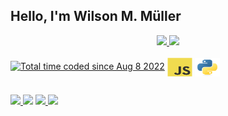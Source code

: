 ## Hello, I'm Wilson M. Müller
<div align="center">
  <a href="https://github-readme-stats.vercel.app/api?username=IsfetShen">
    <img height="150em" src="https://github-readme-stats.vercel.app/api?username=IsfetShen&show_icons=true&theme=highcontrast&include_all_commits=true&count_private=true"/>
    <img height="150em" src="https://github-readme-stats.vercel.app/api/top-langs/?username=IsfetShen&layout=compact&langs_count=7&theme=highcontrast"/>
</div>
<div style="display: inline_block"><br>
     <a href="https://wakatime.com/@02e03940-943c-4671-9eeb-11e081ae8380"><img src="https://wakatime.com/badge/user/02e03940-943c-4671-9eeb-11e081ae8380.svg" alt="Total time coded since Aug 8 2022" /></a>
    <img align="center" alt="Isfet-Js" height="30" width="40" src="https://raw.githubusercontent.com/devicons/devicon/master/icons/javascript/javascript-original.svg">
    <img align="center" alt="Isfet-Python" height="30" width="40" src="https://raw.githubusercontent.com/devicons/devicon/master/icons/python/python-original.svg">
</div>

##
    
<div>
  <a href="mailto:wilsonunderline@outook.com/"target="_blank"><img src="https://img.shields.io/badge/Microsoft_Outlook-0078D4?style=for-the-badge&logo=microsoft-outlook&logoColor=white" target="_blank">
  </a>
  <a href="https://linktr.ee/wilso_muller" target="_blank"><img src="https://img.shields.io/badge/linktree-39E09B?style=for-the-badge&logo=linktree&logoColor=white"></a>
 <a href="https://discord.gg/8NPhGt7S" target="_blank"><img src="https://img.shields.io/badge/Discord-7289DA?style=for-the-badge&logo=discord&logoColor=white" target="_blank">
 </a>
  <a href="https://www.linkedin.com/in/wilson-m%C3%BCller-a0165a227/" target="_blank"><img src="https://img.shields.io/badge/-LinkedIn-%230077B5?style=for-the-badge&logo=linkedin&logoColor=white" target="_blank">
  </a> 

